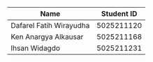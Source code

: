 | Name | Student ID |
| ---------------------- | ---------- |
| Dafarel Fatih Wirayudha | 5025211120 |
| Ken Anargya Alkausar | 5025211168 |
| Ihsan Widagdo | 5025211231 |
